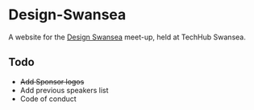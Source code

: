 # Design-Swansea

A website for the [Design Swansea](http://designswansea.org.uk/) meet-up, held at TechHub Swansea.

## Todo
- ~~Add Sponsor logos~~
- Add previous speakers list
- Code of conduct
